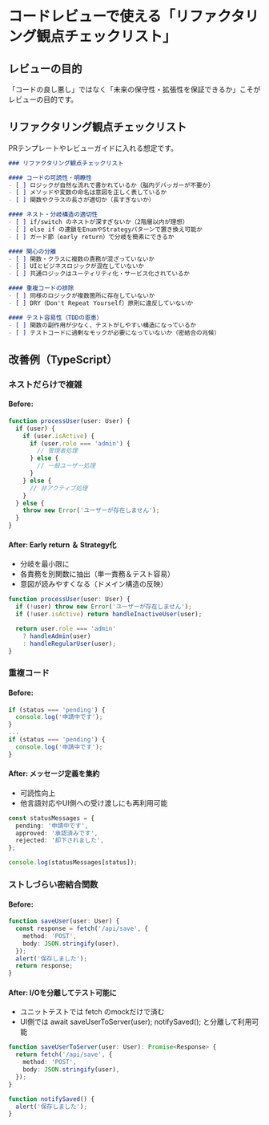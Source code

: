 # コードレビューで使える「リファクタリング観点チェックリスト」

## レビューの目的

「コードの良し悪し」ではなく「未来の保守性・拡張性を保証できるか」こそがレビューの目的です。


## リファクタリング観点チェックリスト
PRテンプレートやレビューガイドに入れる想定です。

```markdown
### リファクタリング観点チェックリスト

#### コードの可読性・明瞭性
- [ ] ロジックが自然な流れで書かれているか（脳内デバッガーが不要か）
- [ ] メソッドや変数の命名は意図を正しく表しているか
- [ ] 関数やクラスの長さが適切か（長すぎないか）

#### ネスト・分岐構造の適切性
- [ ] if/switch のネストが深すぎないか（2階層以内が理想）
- [ ] else if の連鎖をEnumやStrategyパターンで置き換え可能か
- [ ] ガード節（early return）で分岐を簡素にできるか

#### 関心の分離
- [ ] 関数・クラスに複数の責務が混ざっていないか
- [ ] UIとビジネスロジックが混在していないか
- [ ] 共通ロジックはユーティリティ化・サービス化されているか

#### 重複コードの排除
- [ ] 同様のロジックが複数箇所に存在していないか
- [ ] DRY（Don't Repeat Yourself）原則に違反していないか

#### テスト容易性（TDDの恩恵）
- [ ] 関数の副作用が少なく、テストがしやすい構造になっているか
- [ ] テストコードに過剰なモックが必要になっていないか（密結合の兆候）
```


## 改善例（TypeScript）

### ネストだらけで複雑

#### Before:

```ts
function processUser(user: User) {
  if (user) {
    if (user.isActive) {
      if (user.role === 'admin') {
        // 管理者処理
      } else {
        // 一般ユーザー処理
      }
    } else {
      // 非アクティブ処理
    }
  } else {
    throw new Error('ユーザーが存在しません');
  }
}
```


#### After: Early return ＆ Strategy化
- 分岐を最小限に
- 各責務を別関数に抽出（単一責務＆テスト容易）
- 意図が読みやすくなる（ドメイン構造の反映）
```ts
function processUser(user: User) {
  if (!user) throw new Error('ユーザーが存在しません');
  if (!user.isActive) return handleInactiveUser(user);

  return user.role === 'admin'
    ? handleAdmin(user)
    : handleRegularUser(user);
}
```


### 重複コード
#### Before:

```ts
if (status === 'pending') {
  console.log('申請中です');
}
...
if (status === 'pending') {
  console.log('申請中です');
}
```

#### After: メッセージ定義を集約
- 可読性向上
- 他言語対応やUI側への受け渡しにも再利用可能

```ts
const statusMessages = {
  pending: '申請中です',
  approved: '承認済みです',
  rejected: '却下されました',
};

console.log(statusMessages[status]);
```


### ストしづらい密結合関数
####  Before:
```ts
function saveUser(user: User) {
  const response = fetch('/api/save', {
    method: 'POST',
    body: JSON.stringify(user),
  });
  alert('保存しました');
  return response;
}
```

#### After: I/Oを分離してテスト可能に
- ユニットテストでは fetch のmockだけで済む
- UI側では await saveUserToServer(user); notifySaved(); と分離して利用可能

```ts
function saveUserToServer(user: User): Promise<Response> {
  return fetch('/api/save', {
    method: 'POST',
    body: JSON.stringify(user),
  });
}

function notifySaved() {
  alert('保存しました');
}
```
